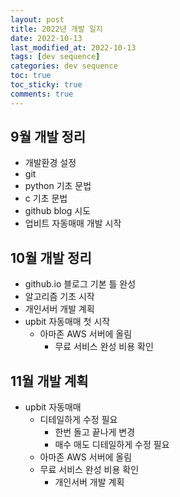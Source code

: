 ```yaml
---
layout: post
title: 2022년 개발 일지
date: 2022-10-13
last_modified_at: 2022-10-13
tags: [dev sequence]
categories: dev sequence
toc: true
toc_sticky: true
comments: true 
---
```


## 9월 개발 정리
- 개발환경 설정
- git
- python 기초 문법
- c 기초 문법
- github blog 시도
- 업비트 자동매매 개발 시작
  
## 10월 개발 정리
- github.io 블로그 기본 틀 완성
- 알고리즘 기초 시작
- 개인서버 개발 계획
- upbit 자동매매 첫 시작
  - 아마존 AWS 서버에 올림 
    - 무료 서비스 완성 비용 확인  
  
## 11월 개발 계획
- upbit 자동매매
  - 디테일하게 수정 필요
    - 한번 돌고 끝나게 변경
    - 매수 매도 디테일하게 수정 필요
  - 아마존 AWS 서버에 올림 
  - 무료 서비스 완성 비용 확인
    - 개인서버 개발 계획